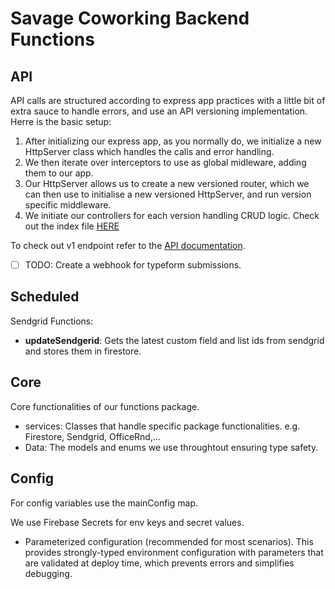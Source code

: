 # Savage Coworking Backend Functions

## API

API calls are structured according to express app practices with a little bit of extra sauce to handle errors, and use an API versioning implementation. Herre is the basic setup:
1. After initializing our express app, as you normally do, we initialize a new HttpServer class which handles the calls and error handling.
2. We then iterate over interceptors to use as global midleware, adding them to our app.
3. Our HttpServer allows us to create a new versioned router, which we can then use to initialise a new versioned HttpServer, and run version specific middleware.
4. We initiate our controllers for each version handling CRUD logic.
Check out the index file [HERE](../functions/src/api/index.ts)

To check out v1 endpoint refer to the [API documentation](./API_V1.md).

- [ ] TODO: Create a webhook for typeform submissions.

## Scheduled

Sendgrid Functions:
- **updateSendgerid**: Gets the latest custom field and list ids from sendgrid and stores them in firestore.

## Core

Core functionalities of our functions package.
- services: Classes that handle specific package functionalities. e.g. Firestore, Sendgrid, OfficeRnd,...
- Data: The models and enums we use throughtout ensuring type safety.

## Config

For config variables use the mainConfig map.

We use Firebase Secrets for env keys and secret values.
- Parameterized configuration (recommended for most scenarios). This provides strongly-typed environment configuration with parameters that are validated at deploy time, which prevents errors and simplifies debugging.
